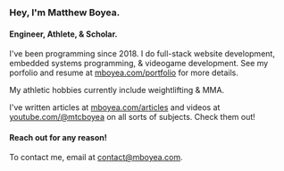 ### Hey, I'm Matthew Boyea.
#### Engineer, Athlete, & Scholar.
I've been programming since 2018. I do full-stack website development, embedded systems programming, & videogame development. See my porfolio and resume at [mboyea.com/portfolio](https://www.mboyea.com/portfolio) for more details.

My athletic hobbies currently include weightlifting & MMA.

I've written articles at [mboyea.com/articles](https://www.mboyea.com/articles) and videos at [youtube.com/@mtcboyea](https://www.youtube.com/@mtcboyea) on all sorts of subjects. Check them out!

#### Reach out for any reason!
To contact me, email at [contact@mboyea.com](mailto:contact@mboyea.com).

